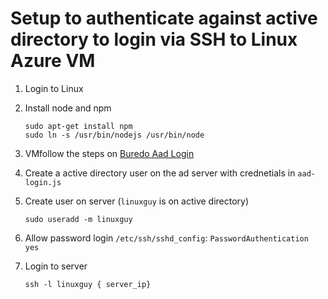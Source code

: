 # Setup to authenticate against active directory to login via SSH to Linux Azure VM

1. Login to Linux
2. Install node and npm

    ```
    sudo apt-get install npm
    sudo ln -s /usr/bin/nodejs /usr/bin/node
    ```
3. VMfollow the steps on [Buredo Aad Login](https://github.com/bureado/aad-login)
4. Create a active directory user on the ad server with crednetials in `aad-login.js`
5. Create user on server (`linuxguy` is on active directory)

    ```
    sudo useradd -m linuxguy
    ```

6. Allow password login `/etc/ssh/sshd_config`: `PasswordAuthentication yes`
6. Login to server

    `ssh -l linuxguy { server_ip}`
